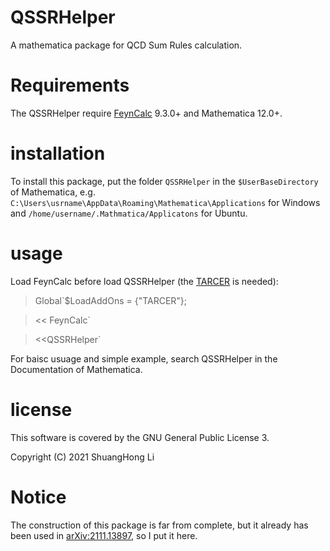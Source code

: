 # QSSRHelper
A mathematica package for QCD Sum Rules calculation.

# Requirements
The QSSRHelper require [FeynCalc](https://feyncalc.github.io/) 9.3.0+ and Mathematica 12.0+.

# installation
To install this package, put the folder `QSSRHelper` in the `$UserBaseDirectory` of Mathematica, e.g. `C:\Users\usrname\AppData\Roaming\Mathematica\Applications` for Windows and `/home/username/.Mathmatica/Applicatons` for Ubuntu.

# usage
Load FeynCalc before load QSSRHelper (the [TARCER](https://arxiv.org/pdf/hep-ph/9801383.pdf) is needed):
>Global`$LoadAddOns = {"TARCER"};

><< FeynCalc`

><<QSSRHelper`

For baisc usuage and simple example, search QSSRHelper in the Documentation of Mathematica.

# license
This software is covered by the GNU General Public License 3.

Copyright (C) 2021 ShuangHong Li

# Notice
The construction of this package is far from complete, but it already has been used in [arXiv:2111.13897](https://arxiv.org/abs/2111.13897), so I put it here.

